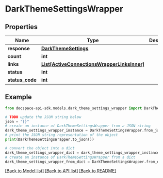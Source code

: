 # DarkThemeSettingsWrapper

## Properties

Name | Type | Description | Notes
------------ | ------------- | ------------- | -------------
**response** | [**DarkThemeSettings**](DarkThemeSettings.md) |  | [optional] 
**count** | **int** |  | [optional] 
**links** | [**List[ActiveConnectionsWrapperLinksInner]**](ActiveConnectionsWrapperLinksInner.md) |  | [optional] 
**status** | **int** |  | [optional] 
**status_code** | **int** |  | [optional] 

## Example

```python
from docspace-api-sdk.models.dark_theme_settings_wrapper import DarkThemeSettingsWrapper

# TODO update the JSON string below
json = "{}"
# create an instance of DarkThemeSettingsWrapper from a JSON string
dark_theme_settings_wrapper_instance = DarkThemeSettingsWrapper.from_json(json)
# print the JSON string representation of the object
print(DarkThemeSettingsWrapper.to_json())

# convert the object into a dict
dark_theme_settings_wrapper_dict = dark_theme_settings_wrapper_instance.to_dict()
# create an instance of DarkThemeSettingsWrapper from a dict
dark_theme_settings_wrapper_from_dict = DarkThemeSettingsWrapper.from_dict(dark_theme_settings_wrapper_dict)
```
[[Back to Model list]](../README.md#documentation-for-models) [[Back to API list]](../README.md#documentation-for-api-endpoints) [[Back to README]](../README.md)


